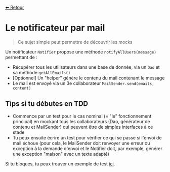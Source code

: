 [⬅ Retour](./README.md)

# Le notificateur par mail

> Ce sujet simple peut permettre de découvrir les mocks

Un notificateur `Notifier` propose une méthode `notifyAllUsers(message)` permettant de :

- Récupérer tous les utilisateurs dans une base de donnée, via un `Dao` et sa méthode `getAllEmails()`
- [Optionnel] Un "helper" génère le contenu du mail contenant le message
- Le mail est envoyé via un 3e collaborateur `MailSender.send(emails, content)`

## Tips si tu débutes en TDD

- Commence par un test pour le cas nominal (= "le" fonctionnement principal) en mockant tous les collaborateurs (Dao,
  générateur de contenu et MailSender) qui peuvent être de simples interfaces à ce stade
- Tu peux ensuite écrire un test pour vérifier ce qui se passe si l'envoi de mail échoue
  (pour cela, le MailSender doit renvoyer une erreur ou exception à la demande d'envoi et le Notifier doit, par exemple,
  générer une exception "maison" avec un texte adapté)

Si tu bloques, tu peux trouver un exemple de test
[ici](https://github.com/xnopre/tdd-demos/blob/tdd-raise-partner-dec-2019/src/test/java/NotifierTest.java).


